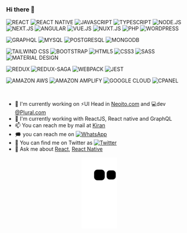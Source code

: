 ### Hi there 👋

![REACT](https://img.shields.io/badge/React-61DAFB.svg?style=for-the-badge&logo=React&logoColor=black)
![REACT NATIVE](https://img.shields.io/badge/-ReactNative-black?style=for-the-badge&logo=react)
![JAVASCRIPT](https://img.shields.io/badge/JavaScript-F7DF1E.svg?style=for-the-badge&logo=JavaScript&logoColor=black)
![TYPESCRIPT](https://img.shields.io/badge/TypeScript-3178C6.svg?style=for-the-badge&logo=TypeScript&logoColor=white)
![NODE.JS](https://img.shields.io/badge/Node.js-339933.svg?style=for-the-badge&logo=nodedotjs&logoColor=white)
![NEXT.JS](https://img.shields.io/badge/Next.js-000000.svg?style=for-the-badge&logo=nextdotjs&logoColor=white)
![ANGULAR](https://img.shields.io/badge/Angular-DD0031.svg?style=for-the-badge&logo=Angular&logoColor=white)
![VUE.JS](https://img.shields.io/badge/Vue.js-4FC08D.svg?style=for-the-badge&logo=vuedotjs&logoColor=white)
![NUXT.JS](https://img.shields.io/badge/Nuxt.js-00DC82.svg?style=for-the-badge&logo=nuxtdotjs&logoColor=white)
![PHP](https://img.shields.io/badge/PHP-777BB4.svg?style=for-the-badge&logo=PHP&logoColor=white)
![WORDPRESS](https://img.shields.io/badge/WordPress-21759B.svg?style=for-the-badge&logo=WordPress&logoColor=white)

![GRAPHQL](https://img.shields.io/badge/GraphQL-E10098.svg?style=for-the-badge&logo=GraphQL&logoColor=white)
![MYSQL](https://img.shields.io/badge/MySQL-4479A1.svg?style=for-the-badge&logo=MySQL&logoColor=white)
![POSTGRESQL](https://img.shields.io/badge/PostgreSQL-4169E1.svg?style=for-the-badge&logo=PostgreSQL&logoColor=white)
![MONGODB](https://img.shields.io/badge/MongoDB-47A248.svg?style=for-the-badge&logo=MongoDB&logoColor=white)

![TAILWIND CSS](https://img.shields.io/badge/Tailwind%20CSS-06B6D4.svg?style=for-the-badge&logo=Tailwind-CSS&logoColor=white)
![BOOTSTRAP](https://img.shields.io/badge/Bootstrap-7952B3.svg?style=for-the-badge&logo=Bootstrap&logoColor=white)
![HTML5](https://img.shields.io/badge/HTML5-E34F26.svg?style=for-the-badge&logo=HTML5&logoColor=white)
![CSS3](https://img.shields.io/badge/CSS3-1572B6.svg?style=for-the-badge&logo=CSS3&logoColor=white)
![SASS](https://img.shields.io/badge/Sass-CC6699.svg?style=for-the-badge&logo=Sass&logoColor=white)
![MATERIAL DESIGN](https://img.shields.io/badge/Material%20Design-757575.svg?style=for-the-badge&logo=Material-Design&logoColor=white)

![REDUX](https://img.shields.io/badge/Redux-764ABC.svg?style=for-the-badge&logo=Redux&logoColor=white)
![REDUX-SAGA](https://img.shields.io/badge/ReduxSaga-999999.svg?style=for-the-badge&logo=Redux-Saga&logoColor=white)
![WEBPACK](https://img.shields.io/badge/Webpack-8DD6F9.svg?style=for-the-badge&logo=Webpack&logoColor=black)
![JEST](https://img.shields.io/badge/Jest-C21325.svg?style=for-the-badge&logo=Jest&logoColor=white)

![AMAZON AWS](https://img.shields.io/badge/Amazon%20AWS-232F3E.svg?style=for-the-badge&logo=Amazon-AWS&logoColor=white)
![AMAZON AMPLIFY](https://img.shields.io/badge/AWS%20Amplify-FF9900.svg?style=for-the-badge&logo=AWS-Amplify&logoColor=white)
![GOOGLE CLOUD](https://img.shields.io/badge/Google%20Cloud-4285F4.svg?style=for-the-badge&logo=Google-Cloud&logoColor=white)
![CPANEL](https://img.shields.io/badge/cPanel-FF6C2C.svg?style=for-the-badge&logo=cPanel&logoColor=white)

<br/>

- 🔭 I'm currently working on ⚡UI Head in [Neoito.com](https://www.neoito.com/) and 💻dev [@Plural.com](https://plural.com/)
- 🌱 I'm currently working with ReactJS, React native and GraphQL
- 📫 You can reach me by mail at [Kiran](mailto:kiran.rr91@gmail.com?subject=[GitHub])
- 🗯️ you can reach me on [![WhatsApp](https://img.shields.io/badge/WhatsApp-25D366.svg?style=social&logo=WhatsApp&logoColor=green)](https://wa.me/+917293024464)
- 🐤 You can find me on Twitter as [![Twitter](https://img.shields.io/twitter/url/https/twitter.com/Kiran_raj_r.svg?style=social&label=Follow%20Kiran)](https://twitter.com/Kiran_raj_r)
- 💬 Ask me about [React](https://reactjs.org/), [React Native](https://reactnative.dev/)

<div align="center" text-align="center" border-width="1px">
  <img align="center" src="https://github.com/art-santos/art-santos/blob/output/github-contribution-grid-snake.svg" alt="Github Snake Animation">
</div>
